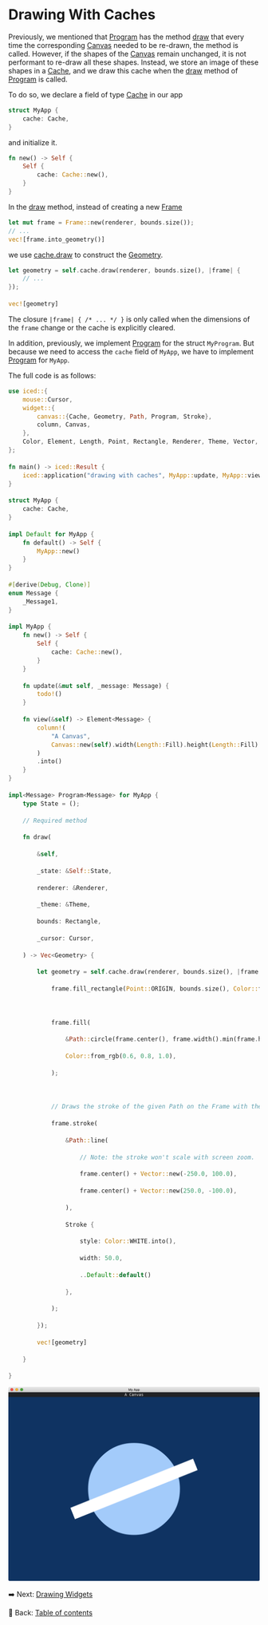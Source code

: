 # Drawing With Caches

Previously, we mentioned that [Program](https://docs.rs/iced/0.12.1/iced/widget/canvas/trait.Program.html) has the method [draw](https://docs.rs/iced/0.12.1/iced/widget/canvas/trait.Program.html#tymethod.draw) that every time the corresponding [Canvas](https://docs.rs/iced/0.12.1/iced/widget/canvas/struct.Canvas.html) needed to be re-drawn, the method is called.
However, if the shapes of the [Canvas](https://docs.rs/iced/0.12.1/iced/widget/canvas/struct.Canvas.html) remain unchanged, it is not performant to re-draw all these shapes.
Instead, we store an image of these shapes in a [Cache](https://docs.rs/iced/0.12.1/iced/widget/canvas/struct.Cache.html), and we draw this cache when the [draw](https://docs.rs/iced/0.12.1/iced/widget/canvas/trait.Program.html#tymethod.draw) method of [Program](https://docs.rs/iced/0.12.1/iced/widget/canvas/trait.Program.html) is called.

To do so, we declare a field of type [Cache](https://docs.rs/iced/0.12.1/iced/widget/canvas/struct.Cache.html) in our app

```rust
struct MyApp {
    cache: Cache,
}
```

and initialize it.

```rust
fn new() -> Self {
    Self {
        cache: Cache::new(),
    }
}
```

In the [draw](https://docs.rs/iced/0.12.1/iced/widget/canvas/trait.Program.html#tymethod.draw) method, instead of creating a new [Frame](https://docs.rs/iced/0.12.1/iced/widget/canvas/enum.Frame.html)

```rust
let mut frame = Frame::new(renderer, bounds.size());
// ...
vec![frame.into_geometry()]
```

we use [cache.draw](https://docs.rs/iced/0.12.1/iced/widget/canvas/struct.Cache.html#method.draw) to construct the [Geometry](https://docs.rs/iced/0.12.1/iced/widget/canvas/enum.Geometry.html).

```rust
let geometry = self.cache.draw(renderer, bounds.size(), |frame| {
    // ...
});

vec![geometry]
```

The closure `|frame| { /* ... */ }` is only called when the dimensions of the `frame` change or the cache is explicitly cleared.

In addition, previously, we implement [Program](https://docs.rs/iced/0.12.1/iced/widget/canvas/trait.Program.html) for the struct `MyProgram`.
But because we need to access the `cache` field of `MyApp`, we have to implement [Program](https://docs.rs/iced/0.12.1/iced/widget/canvas/trait.Program.html) for `MyApp`.

The full code is as follows:

```rust
use iced::{
    mouse::Cursor,
    widget::{
        canvas::{Cache, Geometry, Path, Program, Stroke},
        column, Canvas,
    },
    Color, Element, Length, Point, Rectangle, Renderer, Theme, Vector,
};

fn main() -> iced::Result {
    iced::application("drawing with caches", MyApp::update, MyApp::view).run()
}
  
struct MyApp {
    cache: Cache,
}

impl Default for MyApp {
    fn default() -> Self {
        MyApp::new()
    }
}

#[derive(Debug, Clone)]
enum Message {
    _Message1,
}

impl MyApp {
    fn new() -> Self {
        Self {
            cache: Cache::new(),
        }
    }

    fn update(&mut self, _message: Message) {
        todo!()
    }

    fn view(&self) -> Element<Message> {
        column!(
            "A Canvas",
            Canvas::new(self).width(Length::Fill).height(Length::Fill)
        )
        .into()
    }
}

impl<Message> Program<Message> for MyApp {
    type State = ();
  
    // Required method

    fn draw(

        &self,

        _state: &Self::State,

        renderer: &Renderer,

        _theme: &Theme,

        bounds: Rectangle,

        _cursor: Cursor,

    ) -> Vec<Geometry> {

        let geometry = self.cache.draw(renderer, bounds.size(), |frame| {

            frame.fill_rectangle(Point::ORIGIN, bounds.size(), Color::from_rgb(0.0, 0.2, 0.4));

  

            frame.fill(

                &Path::circle(frame.center(), frame.width().min(frame.height()) / 4.0),

                Color::from_rgb(0.6, 0.8, 1.0),

            );

  

            // Draws the stroke of the given Path on the Frame with the provided style.

            frame.stroke(

                &Path::line(

                    // Note: the stroke won't scale with screen zoom.

                    frame.center() + Vector::new(-250.0, 100.0),

                    frame.center() + Vector::new(250.0, -100.0),

                ),

                Stroke {

                    style: Color::WHITE.into(),

                    width: 50.0,

                    ..Default::default()

                },

            );

        });

        vec![geometry]

    }

}
```

![Drawing With Caches](./pic/drawing_with_caches.png)

:arrow_right:  Next: [Drawing Widgets](./drawing_widgets.md)

:blue_book: Back: [Table of contents](./../README.md)
